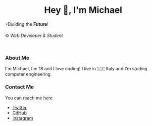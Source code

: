 <h1 align="center">Hey 👋, I'm Michael</h1>

⚡️Building the **Future**!

 ⚙️ *Web Developer & Student*
 
<br />

### About Me

I'm Michael, I'm 18 and I love coding!
I live in 🇮🇹 Italy and I'm studing computer engineering.

### Contact Me
You can reach me here
- [Twitter](https://www.twitter.com/MichaelCasaDev)
- [GitHub](https://www.github.com/MichaelCasaDev)
- [Instagram](https://www.instagram.com/michael.casagrande_)
